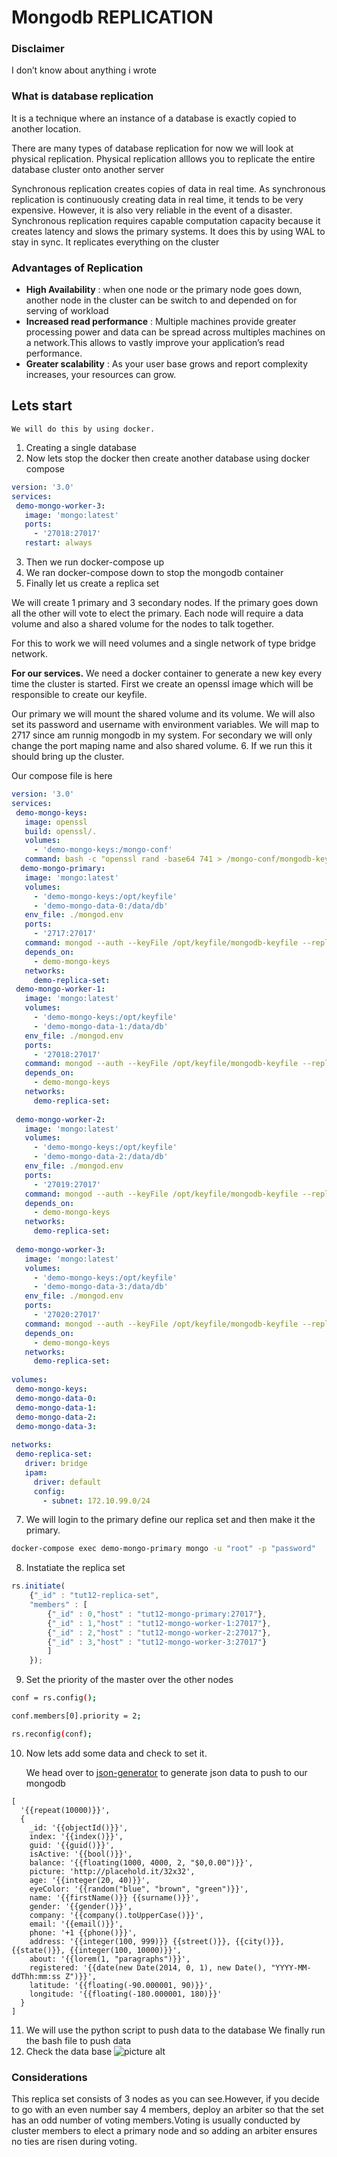 # Mongodb REPLICATION

### Disclaimer
I don’t know about anything i wrote

### What is database replication
It is a technique where an instance of a database is exactly copied to another location.

There are many types of database replication for now we will look at physical replication. Physical replication alllows you to replicate the entire database cluster onto another server

Synchronous replication creates copies of data in real time. As synchronous replication is continuously creating data in real time, it tends to be very expensive. However, it is also very reliable in the event of a disaster.
Synchronous replication requires capable computation capacity because it creates latency and slows the primary systems. It does this by using WAL to stay in sync. It replicates everything on the cluster


### Advantages of Replication

- __High Availability__ : when one node or the primary node goes down, another node in the cluster can be switch to and depended on for serving of workload
- __Increased read performance__ : Multiple machines provide greater processing power and data can be spread across multiples machines on a network.This allows to vastly improve your application’s read performance.
- __Greater scalability__ : As your user base grows and report complexity increases, your resources can grow.

## Lets start

```We will do this by using docker.```

1. Creating a single database
2. Now lets stop the docker then create another database using docker compose
```yaml
version: '3.0'
services:
 demo-mongo-worker-3:
   image: 'mongo:latest'
   ports:
     - '27018:27017'
   restart: always
```
3. Then we run docker-compose up
4. We ran docker-compose down to stop the mongodb container
5. Finally let us create a replica set 

We will create 1 primary and 3 secondary nodes. If the primary goes down all the other will vote to elect the primary. Each node will require a data volume and also a shared volume for the nodes to talk together.

For this to work we will need volumes  and a single network of type bridge network.

__For our services.__
We need a docker container to generate a new key every time the cluster is started. First we create an openssl image which will be responsible to create our keyfile.

Our primary we will mount the shared volume and its volume. We will also set its password and username with environment variables. We will map to 2717 since am runnig mongodb in my system.
For secondary we will only change the port maping name and also shared volume.
6. If we run this it should bring up the cluster.

Our compose file is here
```yaml
version: '3.0'
services:
 demo-mongo-keys:
   image: openssl
   build: openssl/.
   volumes:
     - 'demo-mongo-keys:/mongo-conf'
   command: bash -c "openssl rand -base64 741 > /mongo-conf/mongodb-keyfile; chmod 600 /mongo-conf/mongodb-keyfile; chown 999 /mongo-conf/mongodb-keyfile"
  demo-mongo-primary:
   image: 'mongo:latest'
   volumes:
     - 'demo-mongo-keys:/opt/keyfile'
     - 'demo-mongo-data-0:/data/db'
   env_file: ./mongod.env
   ports:
     - '2717:27017'
   command: mongod --auth --keyFile /opt/keyfile/mongodb-keyfile --replSet demo-replica-set
   depends_on:
     - demo-mongo-keys
   networks:
     demo-replica-set:
 demo-mongo-worker-1:
   image: 'mongo:latest'
   volumes:
     - 'demo-mongo-keys:/opt/keyfile'
     - 'demo-mongo-data-1:/data/db'
   env_file: ./mongod.env
   ports:
     - '27018:27017'
   command: mongod --auth --keyFile /opt/keyfile/mongodb-keyfile --replSet demo-replica-set
   depends_on:
     - demo-mongo-keys
   networks:
     demo-replica-set:
 
 demo-mongo-worker-2:
   image: 'mongo:latest'
   volumes:
     - 'demo-mongo-keys:/opt/keyfile'
     - 'demo-mongo-data-2:/data/db'
   env_file: ./mongod.env
   ports:
     - '27019:27017'
   command: mongod --auth --keyFile /opt/keyfile/mongodb-keyfile --replSet demo-replica-set
   depends_on:
     - demo-mongo-keys
   networks:
     demo-replica-set:
 
 demo-mongo-worker-3:
   image: 'mongo:latest'
   volumes:
     - 'demo-mongo-keys:/opt/keyfile'
     - 'demo-mongo-data-3:/data/db'
   env_file: ./mongod.env
   ports:
     - '27020:27017'
   command: mongod --auth --keyFile /opt/keyfile/mongodb-keyfile --replSet demo-replica-set
   depends_on:
     - demo-mongo-keys
   networks:
     demo-replica-set:
 
volumes:
 demo-mongo-keys:
 demo-mongo-data-0:
 demo-mongo-data-1:
 demo-mongo-data-2:
 demo-mongo-data-3:
 
networks:
 demo-replica-set:
   driver: bridge
   ipam:
     driver: default
     config:
       - subnet: 172.10.99.0/24
```
 


7. We will login to the primary define our replica set and then make it the primary.
```sh
docker-compose exec demo-mongo-primary mongo -u "root" -p "password"
```
8. Instatiate the replica set 
```javascript
rs.initiate(
    {"_id" : "tut12-replica-set",
    "members" : [
        {"_id" : 0,"host" : "tut12-mongo-primary:27017"},
        {"_id" : 1,"host" : "tut12-mongo-worker-1:27017"},
        {"_id" : 2,"host" : "tut12-mongo-worker-2:27017"},
        {"_id" : 3,"host" : "tut12-mongo-worker-3:27017"}
        ]
    });
 ```
 
9. Set the priority of the master over the other nodes
```sh
conf = rs.config();
```
```sh
conf.members[0].priority = 2;
```
```sh
rs.reconfig(conf);
```
 
10. Now lets add some data and check to set it.

    We head over to [json-generator](https://www.json-generator.com/) to generate json data to push to our mongodb
```
[
  '{{repeat(10000)}}',
  {
    _id: '{{objectId()}}',
    index: '{{index()}}',
    guid: '{{guid()}}',
    isActive: '{{bool()}}',
    balance: '{{floating(1000, 4000, 2, "$0,0.00")}}',
    picture: 'http://placehold.it/32x32',
    age: '{{integer(20, 40)}}',
    eyeColor: '{{random("blue", "brown", "green")}}',
    name: '{{firstName()}} {{surname()}}',
    gender: '{{gender()}}',
    company: '{{company().toUpperCase()}}',
    email: '{{email()}}',
    phone: '+1 {{phone()}}',
    address: '{{integer(100, 999)}} {{street()}}, {{city()}}, {{state()}}, {{integer(100, 10000)}}',
    about: '{{lorem(1, "paragraphs")}}',
    registered: '{{date(new Date(2014, 0, 1), new Date(), "YYYY-MM-ddThh:mm:ss Z")}}',
    latitude: '{{floating(-90.000001, 90)}}',
    longitude: '{{floating(-180.000001, 180)}}'
  }
]
```
11. We will use the python script to push data to the database
    We finally run the bash file to push data
12. Check the data base
![picture alt]( /../src/image.png "Screenshot of database")

### Considerations
This replica set consists of 3 nodes as you can see.However, if you decide to go with an even number say 4 members, deploy an arbiter so that the set has an odd number of voting members.Voting is usually conducted by cluster members to elect a primary node and so adding an arbiter ensures no ties are risen during voting.
